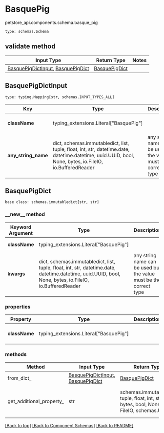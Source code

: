 # BasquePig
petstore_api.components.schema.basque_pig
```
type: schemas.Schema
```

## validate method
Input Type | Return Type | Notes
------------ | ------------- | -------------
[BasquePigDictInput](#basquepigdictinput), [BasquePigDict](#basquepigdict) | [BasquePigDict](#basquepigdict) |

## BasquePigDictInput
```
type: typing.Mapping[str, schemas.INPUT_TYPES_ALL]
```
Key | Type |  Description | Notes
------------ | ------------- | ------------- | -------------
**className** | typing_extensions.Literal["BasquePig"] |  | must be one of ["BasquePig"]
**any_string_name** | dict, schemas.immutabledict, list, tuple, float, int, str, datetime.date, datetime.datetime, uuid.UUID, bool, None, bytes, io.FileIO, io.BufferedReader | any string name can be used but the value must be the correct type | [optional]

## BasquePigDict
```
base class: schemas.immutabledict[str, str]

```
### &lowbar;&lowbar;new&lowbar;&lowbar; method
Keyword Argument | Type | Description | Notes
---------------- | ---- | ----------- | -----
**className** | typing_extensions.Literal["BasquePig"] |  | must be one of ["BasquePig"]
**kwargs** | dict, schemas.immutabledict, list, tuple, float, int, str, datetime.date, datetime.datetime, uuid.UUID, bool, None, bytes, io.FileIO, io.BufferedReader | any string name can be used but the value must be the correct type | [optional] typed value is accessed with the get_additional_property_ method

### properties
Property | Type | Description | Notes
-------- | ---- | ----------- | -----
**className** | typing_extensions.Literal["BasquePig"] |  | must be one of ["BasquePig"]

### methods
Method | Input Type | Return Type | Notes
------ | ---------- | ----------- | ------
from_dict_ | [BasquePigDictInput](#basquepigdictinput), [BasquePigDict](#basquepigdict) | [BasquePigDict](#basquepigdict) | a constructor
get_additional_property_ | str | schemas.immutabledict, tuple, float, int, str, bytes, bool, None, FileIO, schemas.Unset | provides type safety for additional properties

[[Back to top]](#top) [[Back to Component Schemas]](../../../README.md#Component-Schemas) [[Back to README]](../../../README.md)
